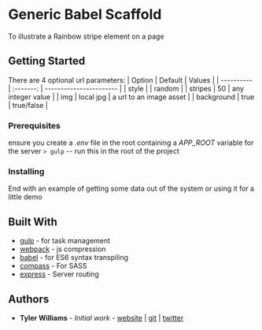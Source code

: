 # Generic Babel Scaffold

To illustrate a Rainbow stripe element on a page

## Getting Started

There are 4 optional url parameters:
| Option     | Default   | Values                  |
| ---------- | :-------: | ----------------------- |
| style      |           | random                  |
| stripes    | 50        | any integer value       |
| img        | local jpg | a url to an image asset |
| background | true      | true/false              |

### Prerequisites
ensure you create a *.env* file in the root containing a _APP_ROOT_ variable for the server
`> gulp` -- run this in the root of the project


### Installing

End with an example of getting some data out of the system or using it for a little demo

## Built With

* [gulp](http://gulpjs.com/) - for task management
* [webpack](https://webpack.github.io/) - js compression
* [babel](https://babeljs.io/) - for ES6 syntax transpiling
* [compass](http://compass-style.org/) - For SASS
* [express](https://expressjs.com/) - Server routing

## Authors

* **Tyler Williams** - *Initial work* - [website](https://tylerscottwilliams.com/) | [git](https://github.com/tsw38) | [twitter](https://twitter.com/the_tylerscott/)
